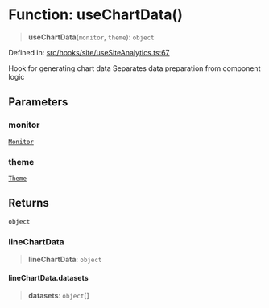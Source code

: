 # Function: useChartData()

> **useChartData**(`monitor`, `theme`): `object`

Defined in: [src/hooks/site/useSiteAnalytics.ts:67](https://github.com/Nick2bad4u/Uptime-Watcher/blob/8a1973382d5fe14c52996ecda381894eb7ecd4a6/src/hooks/site/useSiteAnalytics.ts#L67)

Hook for generating chart data
Separates data preparation from component logic

## Parameters

### monitor

[`Monitor`](../../../../../shared/types/interfaces/Monitor.md)

### theme

[`Theme`](../../../../theme/types/interfaces/Theme.md)

## Returns

`object`

### lineChartData

> **lineChartData**: `object`

#### lineChartData.datasets

> **datasets**: `object`[]
